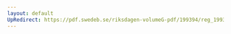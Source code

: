 ```yaml
---
layout: default
UpRedirect: https://pdf.swedeb.se/riksdagen-volumeG-pdf/199394/reg_199394/reg_199394_0237.pdf
---
```

